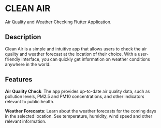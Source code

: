 # CLEAN AIR

Air Quality and Weather Checking Flutter Application.

## Description

Clean Air is a simple and intuitive app that allows users to check the air quality and weather 
forecast at the location of their choice. With a user-friendly interface, you can quickly get 
information on weather conditions anywhere in the world.

## Features
**Air Quality Check**: The app provides up-to-date air quality data, such as pollution levels, PM2.5 
and PM10 concentrations, and other indicators relevant to public health.

**Weather Forecasts**: Learn about the weather forecasts for the coming days in the selected location. 
See temperature, humidity, wind speed and other relevant information.
